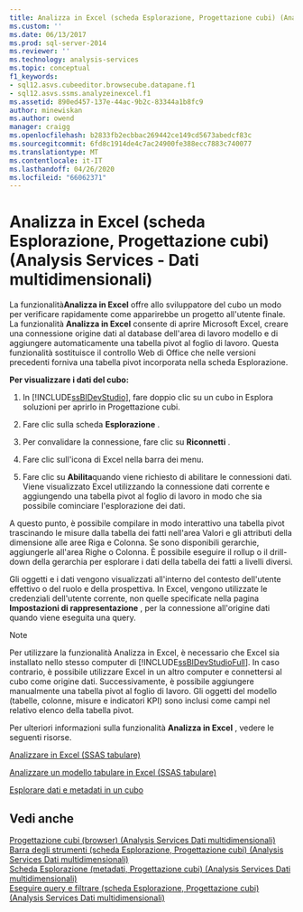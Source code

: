 ```yaml
---
title: Analizza in Excel (scheda Esplorazione, Progettazione cubi) (Analysis Services-Dati multidimensionali) | Microsoft Docs
ms.custom: ''
ms.date: 06/13/2017
ms.prod: sql-server-2014
ms.reviewer: ''
ms.technology: analysis-services
ms.topic: conceptual
f1_keywords:
- sql12.asvs.cubeeditor.browsecube.datapane.f1
- sql12.asvs.ssms.analyzeinexcel.f1
ms.assetid: 890ed457-137e-44ac-9b2c-83344a1b8fc9
author: minewiskan
ms.author: owend
manager: craigg
ms.openlocfilehash: b2833fb2ecbbac269442ce149cd5673abedcf83c
ms.sourcegitcommit: 6fd8c1914de4c7ac24900fe388ecc7883c740077
ms.translationtype: MT
ms.contentlocale: it-IT
ms.lasthandoff: 04/26/2020
ms.locfileid: "66062371"
---
```

# <a name="analyze-in-excel-browser-tab-cube-designer-analysis-services---multidimensional-data"></a>Analizza in Excel (scheda Esplorazione, Progettazione cubi) (Analysis Services - Dati multidimensionali)
  La funzionalità**Analizza in Excel** offre allo sviluppatore del cubo un modo per verificare rapidamente come apparirebbe un progetto all'utente finale. La funzionalità **Analizza in Excel** consente di aprire Microsoft Excel, creare una connessione origine dati al database dell'area di lavoro modello e di aggiungere automaticamente una tabella pivot al foglio di lavoro. Questa funzionalità sostituisce il controllo Web di Office che nelle versioni precedenti forniva una tabella pivot incorporata nella scheda Esplorazione.  
  
 **Per visualizzare i dati del cubo:**  
  
1.  In [!INCLUDE[ssBIDevStudio](../includes/ssbidevstudio-md.md)], fare doppio clic su un cubo in Esplora soluzioni per aprirlo in Progettazione cubi.  
  
2.  Fare clic sulla scheda **Esplorazione** .  
  
3.  Per convalidare la connessione, fare clic su **Riconnetti** .  
  
4.  Fare clic sull'icona di Excel nella barra dei menu.  
  
5.  Fare clic su **Abilita**quando viene richiesto di abilitare le connessioni dati. Viene visualizzato Excel utilizzando la connessione dati corrente e aggiungendo una tabella pivot al foglio di lavoro in modo che sia possibile cominciare l'esplorazione dei dati.  
  
 A questo punto, è possibile compilare in modo interattivo una tabella pivot trascinando le misure dalla tabella dei fatti nell'area Valori e gli attributi della dimensione alle aree Riga e Colonna. Se sono disponibili gerarchie, aggiungerle all'area Righe o Colonna. È possibile eseguire il rollup o il drill-down della gerarchia per esplorare i dati della tabella dei fatti a livelli diversi.  
  
 Gli oggetti e i dati vengono visualizzati all'interno del contesto dell'utente effettivo o del ruolo e della prospettiva. In Excel, vengono utilizzate le credenziali dell'utente corrente, non quelle specificate nella pagina **Impostazioni di rappresentazione** , per la connessione all'origine dati quando viene eseguita una query.  
  
> [!NOTE]  
>  Per utilizzare la funzionalità Analizza in Excel, è necessario che Excel sia installato nello stesso computer di [!INCLUDE[ssBIDevStudioFull](../includes/ssbidevstudiofull-md.md)]. In caso contrario, è possibile utilizzare Excel in un altro computer e connettersi al cubo come origine dati. Successivamente, è possibile aggiungere manualmente una tabella pivot al foglio di lavoro. Gli oggetti del modello (tabelle, colonne, misure e indicatori KPI) sono inclusi come campi nel relativo elenco della tabella pivot.  
  
 Per ulteriori informazioni sulla funzionalità **Analizza in Excel** , vedere le seguenti risorse.  
  
 [Analizzare in Excel &#40;SSAS tabulare&#41;](tabular-models/analyze-in-excel-ssas-tabular.md)  
  
 [Analizzare un modello tabulare in Excel &#40;SSAS tabulare&#41;](tabular-models/analyze-a-tabular-model-in-excel-ssas-tabular.md)  
  
 [Esplorare dati e metadati in un cubo](multidimensional-models/browse-data-and-metadata-in-cube.md)  
  
## <a name="see-also"></a>Vedi anche  
 [Progettazione cubi &#40;browser&#41; &#40;Analysis Services Dati multidimensionali&#41;](browser-cube-designer-analysis-services-multidimensional-data.md)   
 [Barra degli strumenti &#40;scheda Esplorazione, Progettazione cubi&#41; &#40;Analysis Services Dati multidimensionali&#41;](toolbar-browser-tab-cube-designer-analysis-services-multidimensional-data.md)   
 [Scheda Esplorazione &#40;metadati, Progettazione cubi&#41; &#40;Analysis Services Dati multidimensionali&#41;](metadata-browser-tab-cube-designer-analysis-services-multidimensional-data.md)   
 [Eseguire query e filtrare &#40;scheda Esplorazione, Progettazione cubi&#41; &#40;Analysis Services Dati multidimensionali&#41;](query-filter-browser-cube-designer-analysis-services-multidimensional-data.md)  
  
  
